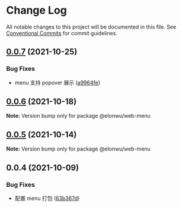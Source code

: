 # Change Log

All notable changes to this project will be documented in this file.
See [Conventional Commits](https://conventionalcommits.org) for commit guidelines.

## [0.0.7](https://github.com/ElonWu/elonwu_ui/compare/@elonwu/web-menu@0.0.6...@elonwu/web-menu@0.0.7) (2021-10-25)


### Bug Fixes

* menu 支持 popover 展示 ([a9964fe](https://github.com/ElonWu/elonwu_ui/commit/a9964fef075ae68e839618b0ed130ace6e6a02ef))





## [0.0.6](https://github.com/ElonWu/elonwu_ui/compare/@elonwu/web-menu@0.0.5...@elonwu/web-menu@0.0.6) (2021-10-18)

**Note:** Version bump only for package @elonwu/web-menu





## [0.0.5](https://github.com/ElonWu/elonwu_ui/compare/@elonwu/web-menu@0.0.4...@elonwu/web-menu@0.0.5) (2021-10-14)

**Note:** Version bump only for package @elonwu/web-menu





## 0.0.4 (2021-10-09)


### Bug Fixes

* 配置 menu 打包 ([63b367d](https://github.com/ElonWu/elonwu_ui/commit/63b367db606501f8bb42906b5d8686e4022554bf))
